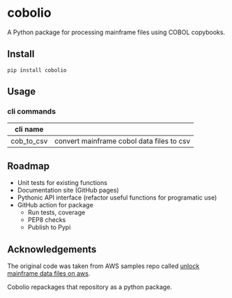# cobolio

A Python package for processing mainframe files using COBOL copybooks.

## Install

```commandline
pip install cobolio
```

## Usage

### cli commands

| cli name   |                                           |
|------------|-------------------------------------------|
| cob_to_csv | convert mainframe cobol data files to csv |


## Roadmap

* Unit tests for existing functions
* Documentation site (GitHub pages)
* Pythonic API interface (refactor useful functions for programatic use)
* GitHub action for package
  * Run tests, coverage
  * PEP8 checks
  * Publish to Pypi

## Acknowledgements

The original code was taken from AWS samples repo called 
[unlock mainframe data files on aws](https://github.com/aws-samples/unlock-mainframe-data-files-on-aws).

Cobolio repackages that repository as a python package.

